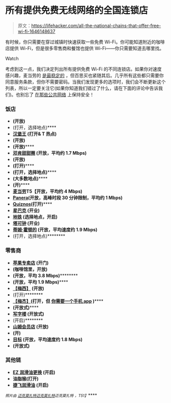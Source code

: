 # 所有提供免费无线网络的全国连锁店

> 原文：<https://lifehacker.com/all-the-national-chains-that-offer-free-wi-fi-1646148637>

有时候，你只需要在穿过城镇时快速获取一些免费 Wi-Fi。你可能知道附近的咖啡店提供 Wi-Fi，但是很多零售商和餐馆也提供 Wi-Fi——你只需要知道去哪里找。

Watch

考虑到这一点，我们决定列出所有提供免费 Wi-Fi 的不同连锁店。如果你对速度感兴趣，麦当劳的 [是最稳定的](http://opensignal.com/reports/2014/us-wifi/) ，但百思买也紧随其后。几乎所有这些都只需要你同意服务条款，但你不需要密码。当我们发现更多的选项时，我们会不断更新这个列表，所以一定要关注它(如果你知道我们错过了什么，请在下面的评论中告诉我们)。也别忘了 [在那些公共网络](https://lifehacker.com/how-to-stay-safe-on-public-wi-fi-networks-5576927) 上保持安全！

### 饭店

*   [](http://www.applebeeswifi.com/)**(开放)**
*   **[](http://arbys.com/locations)**(打开，选择地点)****
*   ****[**汉堡王**](http://www.openwifispots.com/list_free_wifi_wireless_hotspot-Burger_King.aspx) (打开& T 热点)****
*   ****[](http://www.chick-fil-a.com/Locations/Locator)**(开放)******
*   ******[](http://www.dennys.com/)**(开放)********
*   ******[**邓肯甜甜圈**](http://www.dunkindonuts.com/dunkindonuts/en/stores.html) (开放，平均约 1.7 Mbps)******
*   ****[](http://www.einsteinbros.com/locator)**(开放)******
*   ******[](https://www.jimmyjohns.com/find-a-jjs/)**(打开)********
*   ******[](http://www.hootersonline.net/locations)**(打开，选择地点)********
*   ******[](http://www.ihop.com/ihop-locations)**(大多数地点)********
*   ******[](http://www.krispykremes.com/KKLocation.htm)**(开)********
*   ******[**麦当劳**](http://www.mcdonalds.com/us/en/services/free_wifi.html)T5【开放，平均约 4 Mbps)******
*   ****[**Panera**](https://www.panerabread.com/en-us/wifi.html)**(开放，高峰时段 30 分钟限制，平均约 1 Mbps)******
*   ******[**Quiznos**](http://restaurants.quiznos.com/)**(打开)********
*   ******[**星巴克**](http://www.starbucks.com/coffeehouse/wireless-internet) (开业)******
*   ****[**地铁**](http://www.subway.com/storelocator/default.aspx) (选择地点，开启)****
*   ****[**塔可钟**](http://www.tacobell.com/) (开业)****
*   ****[**蒂姆·霍顿的**](http://www.timhortons.com/us/en/locations/wifi.php) (开放，平均速度约 1.9 Mbps)****
*   ****[](https://www.wendys.com/en-us/Home)****(打开，选择地点)********

### ******零售商******

*   ******[**苹果专卖店**](http://store.apple.com/us) (开门)******
*   ****[](http://www.barnesandnoble.com/u/cafe-bakery-wifi-starbucks-at-barnes-and-noble/379004052/)**(咖啡馆里，开放)******
*   ******[](http://www.bestbuy.com/site/olspage.jsp?id=cat12090&type=page)****(开放，平均 3.8 Mbps)**********
*   ******[](http://www.lowes.com/LowesStoreSearchCmd)**(开放，平均 1.9 Mbps)********
*   ******[**【梅西】**](http://www1.macys.com/shop/store/search?cm_sp=navigation-_-bottom_nav-_-store_locations_hours) (开放)******
*   ****[](http://www.michaels.com/)****(打开)********
*   ******[**【梅杰】**](http://www.meijer.com/custserv/store_locator.jsp)**(打开，但 [你需要一个手机 app](http://www.meijer.com/content/content.jsp?pageName=mobile_app) )********
*   ******[](http://shop.nordstrom.com/c/stores)**(开放式)********
*   ******[**写字楼**](http://www.officedepot.com/storelocator/findStore.do) (开放式)******
*   ****[](http://www.safeway.com/ShopStores/Store-Locator-Results.page)****(开启)********
*   ******[**山姆会员店**](http://www3.samsclub.com/clublocator/) (开放)******
*   ****[](http://storelocator.staples.com/stores/en_US/WA/Seattle/1312?cmpid=st_ll_goo&cid=LS:RETAIL:G)**(开)******
*   ******[**目标**](http://m.target.com/spot/in-store-wifi/landing) (开放，平均速度约 1.8 Mbps)******
*   ****[](http://www.wholefoodsmarket.com/service/free-wi-fi-0)**(开放式)******

### ******其他链******

*   ******[**EZ 润滑油更换**](http://ezlube.vioc.com/ezlube.aspx/?service=tire) (开启)******
*   ******油脂猴**(打开)****
*   ****[**捷飞润滑油**](http://www.jiffylube.com/findlocation/storelocator.aspx) (开启)****

****<small>*照片由*</small> [<small>*迈克莫扎特*</small>](https://www.flickr.com/photos/jeepersmedia/13900095120/in/photolist-3cJbV-nbiC1q-nbsNRy-djdPJG-nydMYC-ou1hX6-nQqid4-oQ4WJD-p7yZzR-oQ5NaF-p7yYXt-osfy3T-p5wXvC-oQ4X8V-nQHpAz-nNETb3-ose1zw-oQ5Nei-osfBn8-p5wXNG-pcNH5D-nsvUX3-oD3yoN-nsvUL1-p7z18K-oQ5N24-ose34y-omzQKm-nPUWHH-oD5ciR-p7iC7r-nydLyo-pcNHiK-nbiBGQ-nydLvi-nydLAZ-nyeAci-nydLU3-nydYJC-omzvWw-oB3u7N-nQHrCF-oCREd7-nyeyWc-nydYyY-nydM6W-nQHqLF-fcJiqo-nQDEsf-nbiBHS)<small></small>*[<small>*迈克莫扎特*</small>](https://www.flickr.com/photos/jeepersmedia/14067054958/in/photolist-nr4kmj-5nXqMR-a7MozS-dDBjm8-93H33D-oA8Dcz-hM91S-5JdhcE-ogTmCe-mwo74-Gq4zc-3ssCj-6jvQBS-7LLxQH-5PPErg-JnpAd-5Cidqm-oA8Daa-bY6KCf-4mKc7-abQNa6-nr4k7m-nQ2NWU-omUqp4-9d44MP-2NdB4q-jXsL5n-oaKNPf-nzzDe6-oiMrCC-oiMrE1-oTT1Jk-9c4gPv-djdPJG-9dAnbT-5qitUY-yv9KN-nQDBq3-9c7mpE-fJofT-pfrPLZ-j6sQhj-9gZBVN-kgaY2y-nRMf5n-7vSmuu-5pW4Z-5qqcAL-2DPkgx-W3iKL)<small></small>*<small>*迈克莫扎特*</small> <small>*，*T51】</small>******